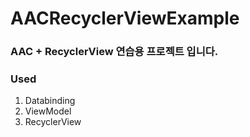 # AACRecyclerViewExample

### AAC + RecyclerView 연습용 프로젝트 입니다.

### Used
1. Databinding
2. ViewModel
3. RecyclerView

